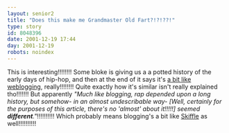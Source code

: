 ```yaml
---
layout: senior2
title: "Does this make me Grandmaster Old Fart?!?!??!"
type: story
id: 8048396
date: 2001-12-19 17:44
day: 2001-12-19
robots: noindex
---
```

This is interesting!!!!!!!! Some bloke is giving us a a potted history of the early days of hip-hop, and then at the end of it says it's <a href="http://www.topica.com/lists/tdcrc/read/message.html?mid=1605688017&amp;sort=d&amp;start=40" title="'Time to break out your old Sugar Hill Gang records', apparently!!!!!!!!">a bit like weblogging</a>, really!!!!!!!! Quite exactly how it's similar isn't really explained tho!!!!!!! But apparently <i>"Much like blogging, rap depended upon a long history, but somehow- in an almost undescribable way- [Well, certainly for the purposes of this article, there's no 'almost' about it!!!!!] seemed <b>different</b>."</i>!!!!!!!!!! Which probably means blogging's a bit like <a href="http://www.ncbookstore.com/music/skiffle.htm" title="And you can't get much more different than Skiffle can you?!??!?!?">Skiffle</a> as well!!!!!!!!!!
